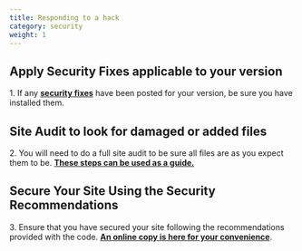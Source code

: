 ```yaml
---
title: Responding to a hack
category: security
weight: 1
---
```


## Apply Security Fixes applicable to your version

1\. If any **[security fixes](/forum/forumdisplay.php?f=2)** have been posted for your version, be sure you have installed them.  

## Site Audit to look for damaged or added files

2\. You will need to do a full site audit to be sure all files are as you expect them to be. **[These steps can be used as a guide.](/user/running/diagnosing_obscure_issues/)**

## Secure Your Site Using the Security Recommendations

3\. Ensure that you have secured your site following the recommendations provided with the code. [**An online copy is here for your convenience**](http://tutorials.zen-cart.com/index.php?article=73).
